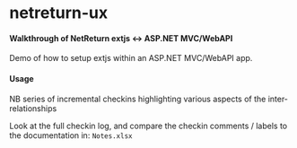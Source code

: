 netreturn-ux
===========

#### Walkthrough of NetReturn extjs <-> ASP.NET MVC/WebAPI ####

Demo of how to setup extjs within an ASP.NET MVC/WebAPI app.

#### Usage ####

NB series of incremental checkins highlighting various aspects of the inter-relationships

Look at the full checkin log, and compare the checkin comments / labels to the documentation in:
`Notes.xlsx`